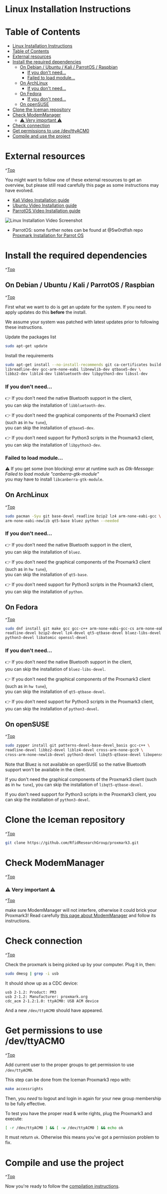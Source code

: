 <a id="Top"></a>

# Linux Installation Instructions

# Table of Contents
- [Linux Installation Instructions](#linux-installation-instructions)
- [Table of Contents](#table-of-contents)
- [External resources](#external-resources)
- [Install the required dependencies](#install-the-required-dependencies)
  - [On Debian / Ubuntu / Kali / ParrotOS / Raspbian](#on-debian--ubuntu--kali--parrotos--raspbian)
    - [If you don't need...](#if-you-dont-need)
    - [Failed to load module...](#failed-to-load-module)
  - [On ArchLinux](#on-archlinux)
    - [If you don't need...](#if-you-dont-need-1)
  - [On Fedora](#on-fedora)
    - [If you don't need...](#if-you-dont-need-2)
  - [On openSUSE](#on-opensuse)
- [Clone the Iceman repository](#clone-the-iceman-repository)
- [Check ModemManager](#check-modemmanager)
    - [⚠️ Very important ⚠️](#️-very-important-️)
- [Check connection](#check-connection)
- [Get permissions to use /dev/ttyACM0](#get-permissions-to-use-devttyacm0)
- [Compile and use the project](#compile-and-use-the-project)



# External resources
^[Top](#top)

You might want to follow one of these external resources to get an overview, but please still read carefully this page as some instructions may have evolved.

* [Kali Video Installation guide](https://youtu.be/t5eBPS6lV3E "Kali Linux Installation Tutorial")
* [Ubuntu Video Installation guide](https://youtu.be/DThmkH8CdMo "Ubuntu Installation Tutorial")
* [ParrotOS Video Installation guide](https://youtu.be/Wl9AsrU4igo "ParrotOS Installation Tutorial")

![Linux Installation Video Screenshot](https://github.com/5w0rdfish/Proxmark3-RDV4-ParrotOS/blob/master/screenshot-www.youtube.com-2019.03.17-20-44-33.png)

* ParrotOS: some further notes can be found at @5w0rdfish repo [Proxmark Installation for Parrot OS](https://github.com/5w0rdfish/Proxmark3-RDV4-ParrotOS)


# Install the required dependencies
^[Top](#top)

## On Debian / Ubuntu / Kali / ParrotOS / Raspbian
^[Top](#top)

First what we want to do is get an update for the system. If you need to apply updates do this **before** the install.  

We assume your system was patched with latest updates prior to following these instructions. 

Update the packages list
```sh
sudo apt-get update
``` 
Install the requirements

```sh
sudo apt-get install --no-install-recommends git ca-certificates build-essential pkg-config \
libreadline-dev gcc-arm-none-eabi libnewlib-dev qtbase5-dev \
libbz2-dev liblz4-dev libbluetooth-dev libpython3-dev libssl-dev
```

### If you don't need... 
👉 If you don't need the native Bluetooth support in the client,  
you can skip the installation of `libbluetooth-dev`.

👉 If you don't need the graphical components of the Proxmark3 client (such as in `hw tune`),  
you can skip the installation of `qtbase5-dev`.

👉 If you don't need support for Python3 scripts in the Proxmark3 client,  
you can skip the installation of `libpython3-dev`.

### Failed to load module... 
⚠️ If you get some (non blocking) error at runtime such as _Gtk-Message: Failed to load module "canberra-gtk-module"_  
you may have to install `libcanberra-gtk-module`.


## On ArchLinux
^[Top](#top)

```sh
sudo pacman -Syu git base-devel readline bzip2 lz4 arm-none-eabi-gcc \
arm-none-eabi-newlib qt5-base bluez python --needed
```

### If you don't need... 
👉 If you don't need the native Bluetooth support in the client,  
you can skip the installation of `bluez`.

👉 If you don't need the graphical components of the Proxmark3 client (such as in `hw tune`),  
you can skip the installation of `qt5-base`.

👉 If you don't need support for Python3 scripts in the Proxmark3 client,  
you can skip the installation of `python`.


## On Fedora
^[Top](#top)

```sh
sudo dnf install git make gcc gcc-c++ arm-none-eabi-gcc-cs arm-none-eabi-newlib \
readline-devel bzip2-devel lz4-devel qt5-qtbase-devel bluez-libs-devel \
python3-devel libatomic openssl-devel
```

### If you don't need... 
👉 If you don't need the native Bluetooth support in the client,  
you can skip the installation of `bluez-libs-devel`.

👉 If you don't need the graphical components of the Proxmark3 client (such as in `hw tune`),  
you can skip the installation of `qt5-qtbase-devel`.

👉 If you don't need support for Python3 scripts in the Proxmark3 client,  
you can skip the installation of `python3-devel`.


## On openSUSE
^[Top](#top)

```sh
sudo zypper install git patterns-devel-base-devel_basis gcc-c++ \
readline-devel libbz2-devel liblz4-devel cross-arm-none-gcc9 \
cross-arm-none-newlib-devel python3-devel libqt5-qtbase-devel libopenssl-devel
```

Note that Bluez is not available on openSUSE so the native Bluetooth support won't be available in the client.

If you don't need the graphical components of the Proxmark3 client (such as in `hw tune`), you can skip the installation of `libqt5-qtbase-devel`.

If you don't need support for Python3 scripts in the Proxmark3 client, you can skip the installation of `python3-devel`.

# Clone the Iceman repository
^[Top](#top)

```sh
git clone https://github.com/RfidResearchGroup/proxmark3.git
```

# Check ModemManager
^[Top](#top)

### ⚠️ Very important ⚠️
^[Top](#top)

make sure ModemManager will not interfere, otherwise it could brick your Proxmark3!
Read carefully [this page about ModemManager](ModemManager-Must-Be-Discarded.md) and follow its instructions.

# Check connection
^[Top](#top)

Check the proxmark is being picked up by your computer. Plug it in, then:

```sh
sudo dmesg | grep -i usb
```
It should show up as a CDC device:
```
usb 2-1.2: Product: PM3
usb 2-1.2: Manufacturer: proxmark.org
cdc_acm 2-1.2:1.0: ttyACM0: USB ACM device
```
And a new `/dev/ttyACM0` should have appeared.

# Get permissions to use /dev/ttyACM0
^[Top](#top)

Add current user to the proper groups to get permission to use `/dev/ttyACM0`.

This step can be done from the Iceman Proxmark3 repo with:

```sh
make accessrights
```

Then, you *need* to logout and login in again for your new group membership to be fully effective.

To test you have the proper read & write rights, plug the Proxmark3 and execute:
```sh
[ -r /dev/ttyACM0 ] && [ -w /dev/ttyACM0 ] && echo ok
```
It must return `ok`. Otherwise this means you've got a permission problem to fix.

# Compile and use the project
^[Top](#top)

Now you're ready to follow the [compilation instructions](/doc/md/Use_of_Proxmark/0_Compilation-Instructions.md).
